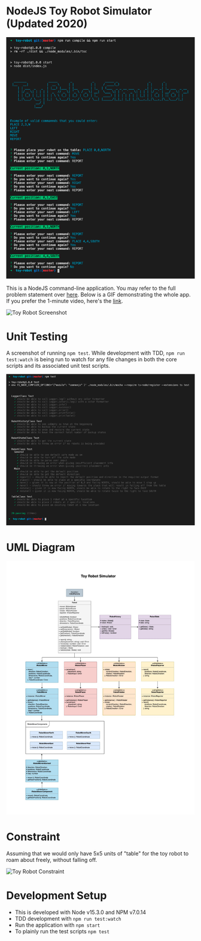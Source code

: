 # NodeJS Toy Robot Simulator (Updated 2020)

![Toy Robot Screenshot](https://raw.githubusercontent.com/simmatrix/nodejs-toy-robot-simulator-2020/master/program.png)

This is a NodeJS command-line application. You may refer to the full problem statement over [here](https://github.com/simmatrix/nodejs-toy-robot-simulator-2020/blob/master/PROBLEM.md). Below is a GIF demonstrating the whole app. If you prefer the 1-minute video, here's the [link](https://drive.google.com/file/d/1TT7BpymY9uEHx0o9nNTxziuonNfu2q_r/view?usp=sharing).

![Toy Robot Screenshot](https://raw.githubusercontent.com/simmatrix/nodejs-toy-robot-simulator-2020/master/toy-robot-simulator.gif)

# Unit Testing

A screenshot of running `npm test`. While development with TDD, `npm run test:watch` is being run to watch for any file changes in both the core scripts and its associated unit test scripts.

![Toy Robot Screenshot](https://raw.githubusercontent.com/simmatrix/nodejs-toy-robot-simulator-2020/master/testing.png)

# UML Diagram

![Toy Robot UML Diagram](https://raw.githubusercontent.com/simmatrix/nodejs-toy-robot-simulator-2020/master/uml.jpg)

# Constraint

Assuming that we would only have 5x5 units of "table" for the toy robot to roam about freely, without falling off.

![Toy Robot Constraint](https://raw.githubusercontent.com/simmatrix/nodejs-toy-robot-simulator/master/toy-robot-grid.png)


# Development Setup

- This is developed with Node v15.3.0 and NPM v7.0.14
- TDD development with `npm run test:watch`
- Run the application with `npm start`
- To plainly run the test scripts `npm test`